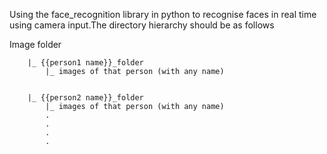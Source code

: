 Using the face_recognition library in python to recognise faces in real time using camera input.The directory hierarchy should be as 
follows 









   Image folder

        |_ {{person1 name}}_folder
            |_ images of that person (with any name)
            
           
        |_ {{person2 name}}_folder
            |_ images of that person (with any name)
            .
            .
            .
            .
        
